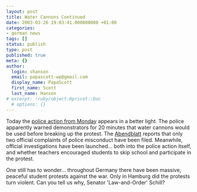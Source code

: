 ```yaml
---
layout: post
title: Water Cannons Continued
date: 2003-03-26 19:03:41.000000000 +01:00
categories:
- german news
tags: []
status: publish
type: post
published: true
meta: {}
author:
  login: shanson
  email: papascott-wp@gmail.com
  display_name: PapaScott
  first_name: Scott
  last_name: Hanson
# excerpt: !ruby/object:Hpricot::Doc
  # options: {}
---
```

<p>Today the <a href="http://www.papascott.de/2003/03/25/2134.php">police action from Monday</a> appears in a better light. The police apparently warned demonstrators for 20 minutes that water cannons would be used before breaking up the protest. The <a title="Schüler-Demo: Erste Anzeigen" href="http://www.abendblatt.de/daten/2003/03/26/138306.html">Abendblatt</a> reports that only two official complaints of police misconduct have been filed. Meanwhile, official investigations have been launched... both into the police action itself, and whether teachers encouraged students to skip school and participate in the protest.</p>
<p>One still has to wonder... throughout Germany there have been massive, peaceful student protests against the war. Only in Hamburg did the protests turn violent. Can you tell us why, Senator 'Law-and-Order' Schill?</p>
